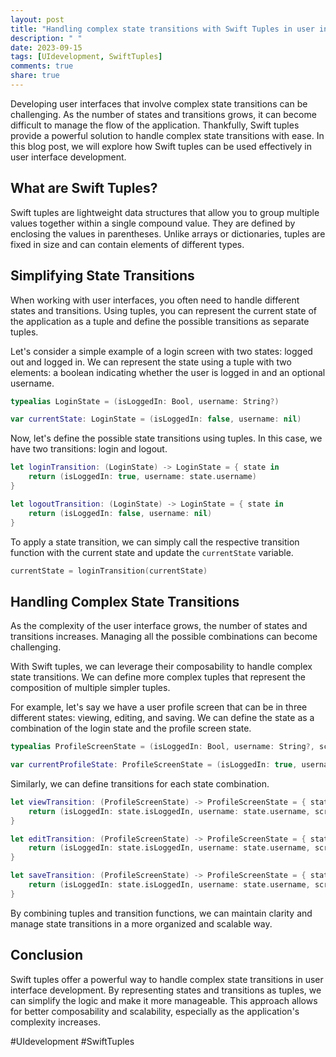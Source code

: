 ```yaml
---
layout: post
title: "Handling complex state transitions with Swift Tuples in user interface development."
description: " "
date: 2023-09-15
tags: [UIdevelopment, SwiftTuples]
comments: true
share: true
---
```


Developing user interfaces that involve complex state transitions can be challenging. As the number of states and transitions grows, it can become difficult to manage the flow of the application. Thankfully, Swift tuples provide a powerful solution to handle complex state transitions with ease. In this blog post, we will explore how Swift tuples can be used effectively in user interface development.

## What are Swift Tuples?

Swift tuples are lightweight data structures that allow you to group multiple values together within a single compound value. They are defined by enclosing the values in parentheses. Unlike arrays or dictionaries, tuples are fixed in size and can contain elements of different types.

## Simplifying State Transitions

When working with user interfaces, you often need to handle different states and transitions. Using tuples, you can represent the current state of the application as a tuple and define the possible transitions as separate tuples.

Let's consider a simple example of a login screen with two states: logged out and logged in. We can represent the state using a tuple with two elements: a boolean indicating whether the user is logged in and an optional username.

```swift
typealias LoginState = (isLoggedIn: Bool, username: String?)

var currentState: LoginState = (isLoggedIn: false, username: nil)
```

Now, let's define the possible state transitions using tuples. In this case, we have two transitions: login and logout.

```swift
let loginTransition: (LoginState) -> LoginState = { state in
    return (isLoggedIn: true, username: state.username)
}

let logoutTransition: (LoginState) -> LoginState = { state in
    return (isLoggedIn: false, username: nil)
}
```

To apply a state transition, we can simply call the respective transition function with the current state and update the `currentState` variable.

```swift
currentState = loginTransition(currentState)
```

## Handling Complex State Transitions

As the complexity of the user interface grows, the number of states and transitions increases. Managing all the possible combinations can become challenging.

With Swift tuples, we can leverage their composability to handle complex state transitions. We can define more complex tuples that represent the composition of multiple simpler tuples.

For example, let's say we have a user profile screen that can be in three different states: viewing, editing, and saving. We can define the state as a combination of the login state and the profile screen state.

```swift
typealias ProfileScreenState = (isLoggedIn: Bool, username: String?, screenState: String)

var currentProfileState: ProfileScreenState = (isLoggedIn: true, username: "john.doe@example.com", screenState: "viewing")
```

Similarly, we can define transitions for each state combination.

```swift
let viewTransition: (ProfileScreenState) -> ProfileScreenState = { state in
    return (isLoggedIn: state.isLoggedIn, username: state.username, screenState: "viewing")
}

let editTransition: (ProfileScreenState) -> ProfileScreenState = { state in
    return (isLoggedIn: state.isLoggedIn, username: state.username, screenState: "editing")
}

let saveTransition: (ProfileScreenState) -> ProfileScreenState = { state in
    return (isLoggedIn: state.isLoggedIn, username: state.username, screenState: "saving")
}
```

By combining tuples and transition functions, we can maintain clarity and manage state transitions in a more organized and scalable way.

## Conclusion
Swift tuples offer a powerful way to handle complex state transitions in user interface development. By representing states and transitions as tuples, we can simplify the logic and make it more manageable. This approach allows for better composability and scalability, especially as the application's complexity increases.

#UIdevelopment #SwiftTuples